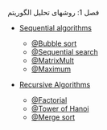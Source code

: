 فصل 1: روشهای تحلیل الگوریتم


+ [Sequential algorithms]( )
  - [@Bubble sort]()
  - [@Sequential search]()
  - [@MatrixMult]()
  - [@Maximum]()

+ [Recursive Algorithms]()
  - [@Factorial]()
  - [@Tower of Hanoi]()
  - [@Merge sort]()
